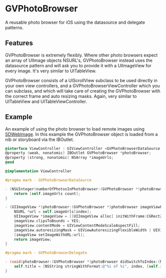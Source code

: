 # GVPhotoBrowser
A reusable photo browser for iOS using the datasource and delegate patterns.


## Features
GVPhotoBrowser is extremely flexibly. Where other photo browsers expect an array of UIImage objects NSURL's, GVPhotoBrowser instead uses the datasource pattern and will ask you to provide it with a UIImageView for every image. It's very similar to UITableView.

GVPhotoBrowser consists of a UIScrollView subclass to be used directly in your own view controllers, and a GVPhotoBrowserViewController which you can subclass, and which will take care of creating the GVPhotoBrowser with the correct frame and auto resizing masks. Again, very similar to UITableView and UITableViewController.


## Example
An example of using the photo browser to load remote images using [SDWebImage](https://github.com/rs/SDWebImage). In this example the GVPhotoBrowser object is loaded from a nib or storyboard via the IBOutlet.

```objective-c
@interface ViewController : UIViewController <GVPhotoBrowserDataSource, GVPhotoBrowserDelegate>
@property (weak, nonatomic) IBOutlet GVPhotoBrowser *photoBrowser;
@property (strong, nonatomic) NSArray *imageUrls;
@end
```

```objective-c
@implementation ViewController

#pragma mark - GVPhotoBrowserDataSource

- (NSUInteger)numberOfPhotosInPhotoBrowser:(GVPhotoBrowser *)photoBrowser {
    return [self.imageUrls count];
}

- (UIImageView *)photoBrowser:(GVPhotoBrowser *)photoBrowser imageViewForIndex:(NSUInteger)index {
    NSURL *url = self.imageUrls[index];
    UIImageView *imageView = [[UIImageView alloc] initWithFrame:CGRectZero];
    imageView.clipsToBounds = YES;
    imageView.contentMode = UIViewContentModeScaleAspectFill;
    imageView.autoresizingMask = UIViewAutoresizingFlexibleWidth | UIViewAutoresizingFlexibleHeight;
    [imageView setImageWithURL:url];
    return imageView;
}

#pragma mark - GVPhotoBrowserDelegate

- (void)photoBrowser:(GVPhotoBrowser *)photoBrowser didSwitchToIndex:(NSUInteger)index {
    self.title = [NSString stringWithFormat:@"%i of %i", index, [self.imageUrls count]];
}
```